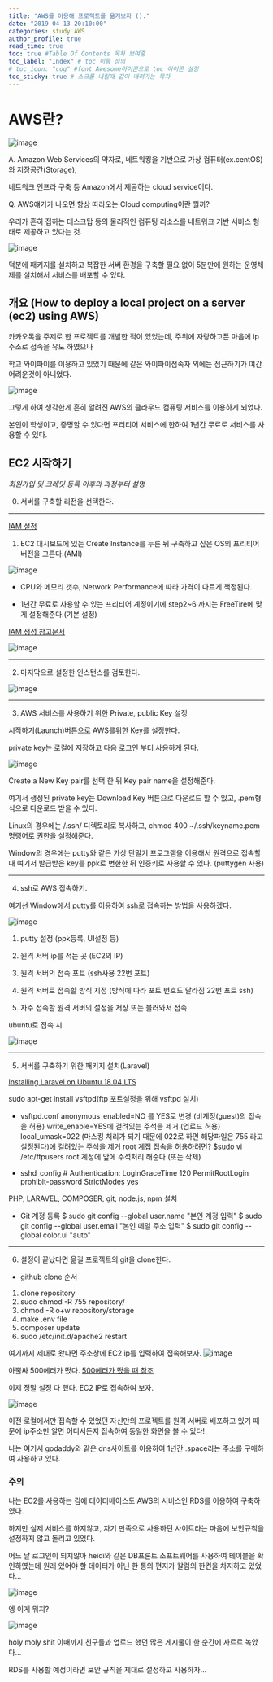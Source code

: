 ```yaml
---
title: "AWS를 이용해 프로젝트를 옮겨보자 ()."
date: "2019-04-13 20:10:00"
categories: study AWS
author_profile: true
read_time: true
toc: true #Table Of Contents 목차 보여줌
toc_label: "Index" # toc 이름 정의
# toc_icon: "cog" #font Awesome아이콘으로 toc 아이콘 설정
toc_sticky: true # 스크롤 내릴때 같이 내려가는 목차
---
```


# AWS란?

![image](https://user-images.githubusercontent.com/33077726/56800720-b2ef1580-6856-11e9-9bce-492b9d8b8ede.png)

A. Amazon Web Services의 약자로, 네트워킹을 기반으로 가상 컴퓨터(ex.centOS)와 저장공간(Storage),

네트워크 인프라 구축 등 Amazon에서 제공하는 cloud service이다.

Q. AWS얘기가 나오면 항상 따라오는 Cloud computing이란 뭘까?

우리가 흔히 접하는 데스크탑 등의 물리적인 컴퓨팅 리소스를 네트워크 기반 서비스 형태로 제공하고 있다는 것.

![image](https://user-images.githubusercontent.com/33077726/56801023-68ba6400-6857-11e9-8f69-dfd5838260d5.png)

덕분에 패키지를 설치하고 복잡한 서버 환경을 구축할 필요 없이 5분만에 원하는 운영체제를 설치해서 서비스를 배포할 수 있다.

## 개요 (How to deploy a local project on a server (ec2) using AWS)

카카오톡을 주제로 한 프로젝트를 개발한 적이 있었는데, 주위에 자랑하고픈 마음에 ip주소로 접속을 유도 하였으나

학교 와이파이를 이용하고 있었기 때문에 같은 와이파이접속자 외에는 접근하기가 여간 어려운것이 아니었다.

![image](https://user-images.githubusercontent.com/33077726/56801080-90113100-6857-11e9-8c0e-433cd9037d2b.png)

그렇게 하여 생각한게 흔히 알려진 AWS의 클라우드 컴퓨팅 서비스를 이용하게 되었다.

본인이 학생이고, 증명할 수 있다면 프리티어 서비스에 한하여 1년간 무료로 서비스를 사용할 수 있다.

## EC2 시작하기

_회원가입 및 크레딧 등록 이후의 과정부터 설명_

0. 서버를 구축할 리전을 선택한다.

---

[IAM 설정](https://tech.cloud.nongshim.co.kr/2018/10/11/%EC%B4%88%EB%B3%B4%EC%9E%90%EB%A5%BC-%EC%9C%84%ED%95%9C-aws-%EC%9B%B9%EA%B5%AC%EC%B6%95-2-iam-%EC%9C%A0%EC%A0%80-%EC%83%9D%EC%84%B1%ED%95%98%EA%B8%B0/)

1. EC2 대시보드에 있는 Create Instance를 누른 뒤 구축하고 싶은 OS의 프리티어 버전을 고른다.(AMI)

![image](https://user-images.githubusercontent.com/33077726/56801249-f433f500-6857-11e9-8a74-d52176048e54.png)

- CPU와 메모리 갯수, Network Performance에 따라 가격이 다르게 책정된다.

- 1년간 무료로 사용할 수 있는 프리티어 계정이기에 step2~6 까지는 FreeTire에 맞게 설정해준다.(기본 설정)

[IAM 생성 참고문서](https://tech.cloud.nongshim.co.kr/2018/10/11/%EC%B4%88%EB%B3%B4%EC%9E%90%EB%A5%BC-%EC%9C%84%ED%95%9C-aws-%EC%9B%B9%EA%B5%AC%EC%B6%95-2-iam-%EC%9C%A0%EC%A0%80-%EC%83%9D%EC%84%B1%ED%95%98%EA%B8%B0/)

![image](https://user-images.githubusercontent.com/33077726/56802384-d74cf100-685a-11e9-8684-f4555e1fc26a.png)

---

2. 마지막으로 설정한 인스턴스를 검토한다.

![image](https://user-images.githubusercontent.com/33077726/56802529-40ccff80-685b-11e9-92bb-5310422d4a7d.png)

---

3. AWS 서비스를 사용하기 위한 Private, public Key 설정

시작하기(Launch)버튼으로 AWS를위한 Key를 설정한다.

private key는 로컬에 저장하고 다음 로그인 부터 사용하게 된다.

![image](https://user-images.githubusercontent.com/33077726/56805565-64e10e80-6864-11e9-94ee-0d4e1006d078.png)

Create a New Key pair를 선택 한 뒤 Key pair name을 설정해준다.

여기서 생성된 private key는 Download Key 버튼으로 다운로드 할 수 있고, .pem형식으로 다운로드 받을 수 있다.

Linux의 경우에는 /.ssh/ 디렉토리로 복사하고, chmod 400 ~/.ssh/keyname.pem 명령어로 권한을 설정해준다.

Window의 경우에는 putty와 같은 가상 단말기 프로그램을 이용해서 원격으로 접속할 때 여기서 발급받은 key를 ppk로 변한한 뒤 인증키로 사용할 수 있다.
(puttygen 사용)

---

4. ssh로 AWS 접속하기.

여기선 Window에서 putty를 이용하여 ssh로 접속하는 방법을 사용하겠다.

![image](https://user-images.githubusercontent.com/33077726/56847869-6c63ee80-691c-11e9-89c9-2adf6d497019.png)

1. putty 설정 (ppk등록, UI설정 등)

2. 원격 서버 ip를 적는 곳 (EC2의 IP)

3. 원격 서버의 접속 포트 (ssh사용 22번 포트)

4. 원격 서버로 접속할 방식 지정 (방식에 따라 포트 번호도 달라짐 22번 포트 ssh)

5. 자주 접속할 원격 서버의 설정을 저장 또는 불러와서 접속

ubuntu로 접속 시

![image](https://user-images.githubusercontent.com/33077726/56847941-66bad880-691d-11e9-8b78-fe96621231c0.png)

---

5. 서버를 구축하기 위한 패키지 설치(Laravel)

[Installing Laravel on Ubuntu 18.04 LTS](https://www.howtoforge.com/tutorial/install-laravel-on-ubuntu-for-apache/)

sudo apt-get install vsftpd(ftp 포트설정을 위해 vsftpd 설치)

- vsftpd.conf
  anonymous_enabled=NO 를 YES로 변경 (비계정(guest)의 접속을 허용)
  write_enable=YES에 걸려있는 주석을 제거 (업로드 허용)
  local_umask=022 (마스킹 처리가 되기 때문에 022로 하면 해당파일은 755 라고 설정된다)에 걸려있는 주석을 제거
  root 계접 접속을 허용하려면? \$sudo vi /etc/ftpusers
  root 계정에 앞에 주석처리 해준다 (또는 삭제)

- sshd_config # Authentication:
  LoginGraceTime 120
  PermitRootLogin prohibit-password
  StrictModes yes

PHP, LARAVEL, COMPOSER, git, node.js, npm 설치

- Git 계정 등록
  \$ sudo git config --global user.name "본인 계정 입력"
  \$ sudo git config --global user.email "본인 메일 주소 입력"
  \$ sudo git config --global color.ui "auto"

---

6. 설정이 끝났다면 옮길 프로젝트의 git을 clone한다.

- github clone 순서

1. clone repository
2. sudo chmod -R 755 repository/
3. chmod -R o+w repository/storage
4. make .env file
5. composer update
6. sudo /etc/init.d/apache2 restart

여기까지 제대로 왔다면 주소창에 EC2 ip를 입력하여 접속해보자.
![image](https://user-images.githubusercontent.com/33077726/56848078-53a90800-691f-11e9-8aa6-58d57dc31f45.png)

아뿔싸 500에러가 떴다.
[500에러가 떴을 때 참조](https://stackoverflow.com/questions/31543175/getting-a-500-internal-server-error-on-laravel-5-ubuntu-14-04)

이제 정말 설정 다 했다. EC2 IP로 접속하여 보자.

![image](https://user-images.githubusercontent.com/33077726/56848471-71c53700-6924-11e9-94a9-5854d4915313.png)

이전 로컬에서만 접속할 수 있었던 자신만의 프로젝트를 원격 서버로 배포하고 있기 때문에
ip주소만 알면 어디서든지 접속하여 동일한 화면을 볼 수 있다!

나는 여기서 godaddy와 같은 dns사이트를 이용하여 1년간 .space라는 주소를 구매하여 사용하고 있다.

### 주의

나는 EC2를 사용하는 김에 데이터베이스도 AWS의 서비스인 RDS를 이용하여 구축하였다.

하지만 실제 서비스를 하지않고, 자기 만족으로 사용하던 사이트라는 마음에 보안규칙을 설정하지 않고 돌리고 있었다.

어느 날 로그인이 되지않아 heidi와 같은 DB프론트 소프트웨어를 사용하여 테이블을 확인하였는데 원래 있어야 할 데이터가 아닌 한 통의 편지가 칼럼의 한켠을 차지하고 있었다...

![image](https://user-images.githubusercontent.com/33077726/56848582-cc12c780-6925-11e9-9d70-76db6f72345d.png)

엥 이게 뭐지?

![image](https://user-images.githubusercontent.com/33077726/56848590-de8d0100-6925-11e9-8a2a-d4f5b657db68.png)

holy moly shit 이때까지 친구들과 업로드 했던 많은 게시물이 한 순간에 사르르 녹았다...

RDS를 사용할 예정이라면 보안 규칙을 제대로 설정하고 사용하자...
